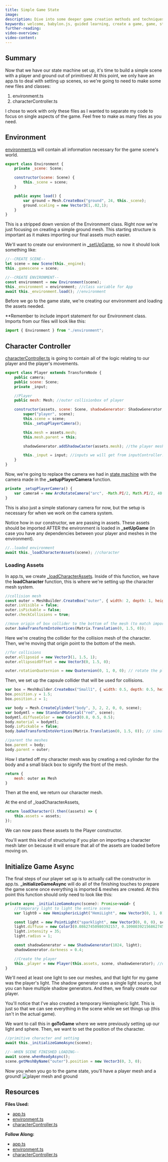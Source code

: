 ```yaml
---
title: Simple Game State
image:
description: Dive into some deeper game creation methods and techniques.
keywords: welcome, babylon.js, guided learning, create a game, game, state machine, character controller, state
further-reading:
video-overview:
video-content:
---
```


## Summary

Now that we have our state machine set up, it's time to build a simple scene with a player and ground out of primitives! At this point, we only have an app.ts to deal with setting up scenes, so we're going to need to make some new files and classes:

1. environment.ts
2. characterController.ts

I chose to work with only these files as I wanted to separate my code to focus on single aspects of the game. Feel free to make as many files as you need.

## Environment

[environment.ts](https://github.com/BabylonJS/SummerFestival/blob/master/src/environment.ts) will contain all information necessary for the game scene's world.

```javascript
export class Environment {
    private _scene: Scene;

    constructor(scene: Scene) {
        this._scene = scene;
    }

    public async load() {
        var ground = Mesh.CreateBox("ground", 24, this._scene);
        ground.scaling = new Vector3(1,.02,1);
    }
}
```

This is a stripped down version of the Environment class. Right now we're just focusing on creating a simple ground mesh. This starting structure is important as it makes importing our final assets much easier.

We'll want to create our environment in [\_setUpGame](/guidedLearning/createAGame/stateMachine#setupgame), so now it should look something like:

```javascript
//--CREATE SCENE--
let scene = new Scene(this._engine);
this._gamescene = scene;

//--CREATE ENVIRONMENT--
const environment = new Environment(scene);
this._environment = environment; //class variable for App
await this._environment.load(); //environment
```

Before we go to the game state, we're creating our environment and loading the assets needed.

\*\*Remember to include import statement for our Environment class. Imports from our files will look like this:

```javascript
import { Environment } from "./environment";
```

## Character Controller

[characterController.ts](https://github.com/BabylonJS/SummerFestival/blob/master/src/characterController.ts) is going to contain all of the logic relating to our player and the player's movements.

```javascript
export class Player extends TransformNode {
    public camera;
    public scene: Scene;
    private _input;

    //Player
    public mesh: Mesh; //outer collisionbox of player

    constructor(assets, scene: Scene, shadowGenerator: ShadowGenerator, input?) {
        super("player", scene);
        this.scene = scene;
        this._setupPlayerCamera();

        this.mesh = assets.mesh;
        this.mesh.parent = this;

        shadowGenerator.addShadowCaster(assets.mesh); //the player mesh will cast shadows

        this._input = input; //inputs we will get from inputController.ts
    }
}
```

Now, we're going to replace the camera we had in [state machine](/guidedLearning/createAGame/stateMachine#scene-setup) with the camera made in the **\_setupPlayerCamera** function.

```javascript
private _setupPlayerCamera() {
    var camera4 = new ArcRotateCamera("arc", -Math.PI/2, Math.PI/2, 40, new Vector3(0,3,0), this.scene);
}
```

This is also just a simple stationary camera for now, but the setup is necessary for when we work on the camera system.

Notice how in our constructor, we are passing in assets. These assets should be imported AFTER the environment is loaded in **\_setUpGame** (in case you have any dependencies between your player and meshes in the environment).

```javascript
//..loaded environment
await this._loadCharacterAssets(scene); //character
```

### Loading Assets

In app.ts, we create [\_loadCharacterAssets](https://github.com/BabylonJS/SummerFestival/blob/a0abccc2efbb7399820efe2e25f53bb5b4a02500/src/app.ts#L868). Inside of this function, we have the **loadCharacter** function, this is where we're setting up the character mesh system.

```javascript
//collision mesh
const outer = MeshBuilder.CreateBox("outer", { width: 2, depth: 1, height: 3 }, scene);
outer.isVisible = false;
outer.isPickable = false;
outer.checkCollisions = true;

//move origin of box collider to the bottom of the mesh (to match imported player mesh)
outer.bakeTransformIntoVertices(Matrix.Translation(0, 1.5, 0));
```

Here we're creating the collider for the collision mesh of the character. Then, we're moving that origin point to the bottom of the mesh.

```javascript
//for collisions
outer.ellipsoid = new Vector3(1, 1.5, 1);
outer.ellipsoidOffset = new Vector3(0, 1.5, 0);

outer.rotationQuaternion = new Quaternion(0, 1, 0, 0); // rotate the player mesh 180 since we want to see the back of the player
```

Then, we set up the capsule collider that will be used for collisions.

```javascript
var box = MeshBuilder.CreateBox("Small1", { width: 0.5, depth: 0.5, height: 0.25, faceColors: [new Color4(0, 0, 0, 1), new Color4(0, 0, 0, 1), new Color4(0, 0, 0, 1), new Color4(0, 0, 0, 1), new Color4(0, 0, 0, 1), new Color4(0, 0, 0, 1)] }, scene);
box.position.y = 1.5;
box.position.z = 1;

var body = Mesh.CreateCylinder("body", 3, 2, 2, 0, 0, scene);
var bodymtl = new StandardMaterial("red", scene);
bodymtl.diffuseColor = new Color3(0.8, 0.5, 0.5);
body.material = bodymtl;
body.isPickable = false;
body.bakeTransformIntoVertices(Matrix.Translation(0, 1.5, 0)); // simulates the imported mesh's origin

//parent the meshes
box.parent = body;
body.parent = outer;
```

How I started off my character mesh was by creating a red cylinder for the body and a small black box to signify the front of the mesh.

```javascript
return {
    mesh: outer as Mesh
}
```

Then at the end, we return our character mesh.

At the end of \_loadCharacterAssets,

```javascript
return loadCharacter().then((assets) => {
    this.assets = assets;
});
```

We can now pass these assets to the Player constructor.

You'll want this kind of structuring if you plan on importing a character mesh later on because it will ensure that all of the assets are loaded before moving on.

## Initialize Game Async

The final steps of our player set up is to actually call the constructor in app.ts. **\_initializeGameAsync** will do all of the finishing touches to prepare the game scene once everything is imported & meshes are created. At this point this function should only need to look like this:

```javascript
private async _initializeGameAsync(scene): Promise<void> {
    //temporary light to light the entire scene
    var light0 = new HemisphericLight("HemiLight", new Vector3(0, 1, 0), scene);

    const light = new PointLight("sparklight", new Vector3(0, 0, 0), scene);
    light.diffuse = new Color3(0.08627450980392157, 0.10980392156862745, 0.15294117647058825);
    light.intensity = 35;
    light.radius = 1;

    const shadowGenerator = new ShadowGenerator(1024, light);
    shadowGenerator.darkness = 0.4;

    //Create the player
    this._player = new Player(this.assets, scene, shadowGenerator); //dont have inputs yet so we dont need to pass it in
}
```

We'll need at least one light to see our meshes, and that light for my game was the player's light. The shadow generator uses a single light source, but you can have multiple shadow generators. And then, we finally create our player.

You'll notice that I've also created a temporary Hemispheric light. This is just so that we can see everything in the scene while we set things up (this isn't in the actual game).

We want to call this in **goToGame** where we were previously setting up our light and sphere. Then, we want to set the position of the character.

```javascript
//primitive character and setting
await this._initializeGameAsync(scene);

//--WHEN SCENE FINISHED LOADING--
await scene.whenReadyAsync();
scene.getMeshByName("outer").position = new Vector3(0, 3, 0);
```

Now you when you go to the game state, you'll have a player mesh and a ground!
![player mesh and ground](/img/how_to/create-a-game/simplegamestate.png)

## Resources

**Files Used:**

-   [app.ts](https://github.com/BabylonJS/SummerFestival/blob/master/src/app.ts)
-   [environment.ts](https://github.com/BabylonJS/SummerFestival/blob/master/src/environment.ts)
-   [characterController.ts](https://github.com/BabylonJS/SummerFestival/blob/master/src/characterController.ts)

**Follow Along:**

-   [app.ts](https://github.com/BabylonJS/SummerFestival/blob/master/tutorial/simpleGameState/app.ts)
-   [environment.ts](https://github.com/BabylonJS/SummerFestival/blob/master/tutorial/simpleGameState/environment.ts)
-   [characterController.ts](https://github.com/BabylonJS/SummerFestival/blob/master/tutorial/simpleGameState/characterController.ts)
